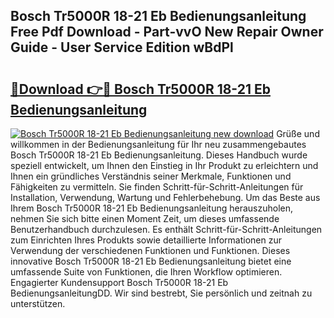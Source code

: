 ## Bosch Tr5000R 18-21 Eb Bedienungsanleitung Free Pdf Download - Part-vvO New Repair Owner Guide - User Service Edition wBdPl

# <h2><a href="http://df1x9s2.blite.top/?on=Bosch+Tr5000R+18-21+Eb+Bedienungsanleitung">🔗Download 👉🔴 Bosch Tr5000R 18-21 Eb Bedienungsanleitung</a></h2>

[![Bosch Tr5000R 18-21 Eb Bedienungsanleitung new download](https://i.imgur.com/lujVjoI.png)](http://df1x9s2.blite.top/?on=Bosch+Tr5000R+18-21+Eb+Bedienungsanleitung)
Grüße und willkommen in der Bedienungsanleitung für Ihr neu zusammengebautes Bosch Tr5000R 18-21 Eb Bedienungsanleitung. Dieses Handbuch wurde speziell entwickelt, um Ihnen den Einstieg in Ihr Produkt zu erleichtern und Ihnen ein gründliches Verständnis seiner Merkmale, Funktionen und Fähigkeiten zu vermitteln. Sie finden Schritt-für-Schritt-Anleitungen für Installation, Verwendung, Wartung und Fehlerbehebung. Um das Beste aus Ihrem Bosch Tr5000R 18-21 Eb Bedienungsanleitung herauszuholen, nehmen Sie sich bitte einen Moment Zeit, um dieses umfassende Benutzerhandbuch durchzulesen. Es enthält Schritt-für-Schritt-Anleitungen zum Einrichten Ihres Produkts sowie detaillierte Informationen zur Verwendung der verschiedenen Funktionen und Funktionen. Dieses innovative Bosch Tr5000R 18-21 Eb Bedienungsanleitung bietet eine umfassende Suite von Funktionen, die Ihren Workflow optimieren. Engagierter Kundensupport Bosch Tr5000R 18-21 Eb BedienungsanleitungDD. Wir sind bestrebt, Sie persönlich und zeitnah zu unterstützen.
